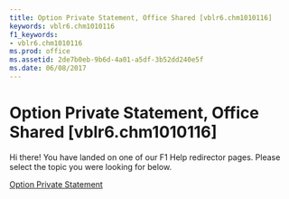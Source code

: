 ```yaml
---
title: Option Private Statement, Office Shared [vblr6.chm1010116]
keywords: vblr6.chm1010116
f1_keywords:
- vblr6.chm1010116
ms.prod: office
ms.assetid: 2de7b0eb-9b6d-4a01-a5df-3b52dd240e5f
ms.date: 06/08/2017
---
```



# Option Private Statement, Office Shared [vblr6.chm1010116]

Hi there! You have landed on one of our F1 Help redirector pages. Please select the topic you were looking for below.

[Option Private Statement](http://msdn.microsoft.com/library/bd4d8b8b-d513-62a0-7c78-45c15b462bdc%28Office.15%29.aspx)

